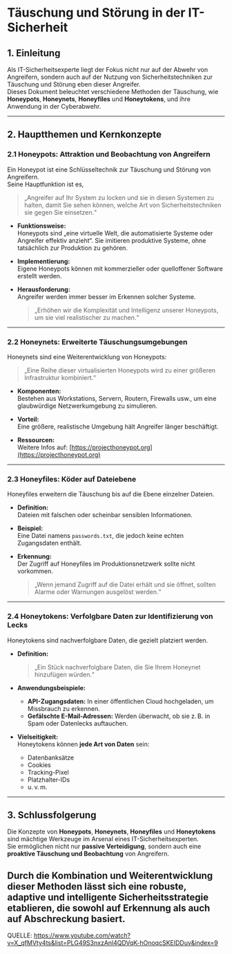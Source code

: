 # Täuschung und Störung in der IT-Sicherheit

## 1. Einleitung

Als IT-Sicherheitsexperte liegt der Fokus nicht nur auf der Abwehr von Angreifern, sondern auch auf der Nutzung von Sicherheitstechniken zur Täuschung und Störung eben dieser Angreifer.  
Dieses Dokument beleuchtet verschiedene Methoden der Täuschung, wie **Honeypots**, **Honeynets**, **Honeyfiles** und **Honeytokens**, und ihre Anwendung in der Cyberabwehr.

---

## 2. Hauptthemen und Kernkonzepte

### 2.1 Honeypots: Attraktion und Beobachtung von Angreifern

Ein Honeypot ist eine Schlüsseltechnik zur Täuschung und Störung von Angreifern.  
Seine Hauptfunktion ist es,  
> „Angreifer auf Ihr System zu locken und sie in diesen Systemen zu halten, damit Sie sehen können, welche Art von Sicherheitstechniken sie gegen Sie einsetzen.“

- **Funktionsweise:**  
  Honeypots sind „eine virtuelle Welt, die automatisierte Systeme oder Angreifer effektiv anzieht“. Sie imitieren produktive Systeme, ohne tatsächlich zur Produktion zu gehören.

- **Implementierung:**  
  Eigene Honeypots können mit kommerzieller oder quelloffener Software erstellt werden.

- **Herausforderung:**  
  Angreifer werden immer besser im Erkennen solcher Systeme.  
  > „Erhöhen wir die Komplexität und Intelligenz unserer Honeypots, um sie viel realistischer zu machen.“

---

### 2.2 Honeynets: Erweiterte Täuschungsumgebungen

Honeynets sind eine Weiterentwicklung von Honeypots:
> „Eine Reihe dieser virtualisierten Honeypots wird zu einer größeren Infrastruktur kombiniert.“

- **Komponenten:**  
  Bestehen aus Workstations, Servern, Routern, Firewalls usw., um eine glaubwürdige Netzwerkumgebung zu simulieren.

- **Vorteil:**  
  Eine größere, realistische Umgebung hält Angreifer länger beschäftigt.

- **Ressourcen:**  
  Weitere Infos auf: [https://projecthoneypot.org](https://projecthoneypot.org)

---

### 2.3 Honeyfiles: Köder auf Dateiebene

Honeyfiles erweitern die Täuschung bis auf die Ebene einzelner Dateien.

- **Definition:**  
  Dateien mit falschen oder scheinbar sensiblen Informationen.

- **Beispiel:**  
  Eine Datei namens `passwords.txt`, die jedoch keine echten Zugangsdaten enthält.

- **Erkennung:**  
  Der Zugriff auf Honeyfiles im Produktionsnetzwerk sollte nicht vorkommen.  
  > „Wenn jemand Zugriff auf die Datei erhält und sie öffnet, sollten Alarme oder Warnungen ausgelöst werden.“

---

### 2.4 Honeytokens: Verfolgbare Daten zur Identifizierung von Lecks

Honeytokens sind nachverfolgbare Daten, die gezielt platziert werden.

- **Definition:**  
  > „Ein Stück nachverfolgbare Daten, die Sie Ihrem Honeynet hinzufügen würden.“

- **Anwendungsbeispiele:**
  - **API-Zugangsdaten:** In einer öffentlichen Cloud hochgeladen, um Missbrauch zu erkennen.
  - **Gefälschte E-Mail-Adressen:** Werden überwacht, ob sie z. B. in Spam oder Datenlecks auftauchen.

- **Vielseitigkeit:**  
  Honeytokens können **jede Art von Daten** sein:  
  - Datenbanksätze  
  - Cookies  
  - Tracking-Pixel  
  - Platzhalter-IDs  
  - u. v. m.

---

## 3. Schlussfolgerung

Die Konzepte von **Honeypots**, **Honeynets**, **Honeyfiles** und **Honeytokens** sind mächtige Werkzeuge im Arsenal eines IT-Sicherheitsexperten.  
Sie ermöglichen nicht nur **passive Verteidigung**, sondern auch eine **proaktive Täuschung und Beobachtung** von Angreifern.

Durch die Kombination und Weiterentwicklung dieser Methoden lässt sich eine robuste, adaptive und intelligente Sicherheitsstrategie etablieren, die sowohl auf Erkennung als auch auf Abschreckung basiert.
---
QUELLE: https://www.youtube.com/watch?v=X_qfMVty4ts&list=PLG49S3nxzAnl4QDVqK-hOnoqcSKEIDDuv&index=9
